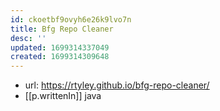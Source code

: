 ```yaml
---
id: ckoetbf9ovyh6e26k9lvo7n
title: Bfg Repo Cleaner
desc: ''
updated: 1699314337049
created: 1699314309648
---
```


- url: https://rtyley.github.io/bfg-repo-cleaner/
- [[p.writtenIn]] java